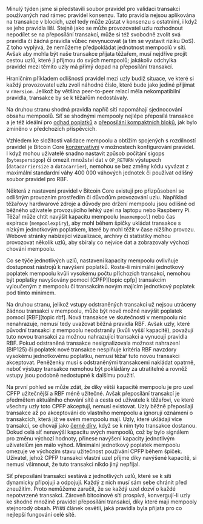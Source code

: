 Minulý týden jsme si představili soubor pravidel pro validaci transakcí
používaných nad rámec pravidel konsenzu. Tato pravidla nejsou aplikována
na transakce v blocích, uzel tedy může zůstat v konsenzu s ostatními,
i když se jeho pravidla liší. Stejně jako se může provozovatel uzlu rozhodnout
nepodílet se na přeposílání transakcí, může si též svobodně zvolit svá
pravidla či žádná pravidla vůbec nevynucovat (a tím se vystavit riziku
DoS). Z toho vyplývá, že nemůžeme předpokládat jednotnost mempoolů v
síti. Avšak aby mohla být naše transakce přijata těžařem, musí nejdříve
projít cestou uzlů, které ji přijmou do svých mempoolů; jakákoliv
odchylka pravidel mezi těmito uzly má přímý dopad na přeposílání
transakcí.

Hraničním příkladem odlišnosti pravidel mezi uzly budiž situace, ve
které si každý provozovatel uzlu zvolí náhodné číslo, které bude jako
jediné přijímat v `nVersion`. Jelikož by většina peer-to-peer relací
měla nekompatibilní pravidla, transakce by se k těžařům nedostávaly.

Na druhou stranu shodná pravidla napříč sítí napomáhají sjednocování
obsahu mempoolů. Síť se shodnými mempooly nejlépe přeposílá transakce
a je též ideální pro [odhad poplatků][policy04] a [přeposílání kompaktních
bloků][policy01], jak bylo zmíněno v předchozích příspěvcích.

Vzhledem ke složitosti validace mempoolu a obtížím spojených s
rozdílností pravidel je Bitcoin Core [konzervativní][aj mempool consistency]
v možnostech konfigurování pravidel. I když mohou uživatelé snadno
nastavit způsob počítání sigops (`bytespersigop`) či omezit množství
dat v `OP_RETURN` výstupech (`datacarriersize` a `datacarrier`),
nemohou se bez změny kódu vyvázat z maximální standardní váhy 400 000
váhových jednotek či používat odlišný soubor pravidel pro RBF.

Některá z nastavení pravidel v Bitcoin Core existují pro přizpůsobení
se odlišným provozním prostředím či důvodům provozování uzlu. Například
těžařovy hardwarové zdroje a důvody pro držení mempoolu jsou odlišné
od běžného uživatele provozujícího lehký uzel na laptopu nebo Raspberry Pi.
Těžař může chtít navýšit kapacitu mempoolu (`maxmempool`) nebo čas
expirace (`mempoolexpiry`), aby mohl během špičky ukládat transakce
s nízkým jednotkovým poplatkem, které by mohl těžit v čase nižšího
provozu. Webové stránky nabízející vizualizace, archívy či statistiky
mohou provozovat několik uzlů, aby sbíraly co nejvíce dat a zobrazovaly
výchozí chování mempoolu.

Co se týče jednotlivých uzlů, nastavení kapacity mempoolu ovlivňuje
dostupnost nástrojů k navýšení poplatků. Roste-li minimální jednotkový
poplatek mempoolu kvůli vysokému počtu příchozích transakcí, nemohou
být poplatky navyšovány pomocí [CPFP][topic cpfp] transakcím vyloučeným
z mempoolu či transakcím novým majícím jednotkový poplatek pod tímto minimem.

Na druhou stranu, jelikož vstupy odstraněných transakcí už nejsou utráceny
žádnou transakcí v mempoolu, může být nově možné navýšit poplatek pomocí
[RBF][topic rbf]. Nová transakce ve skutečnosti v mempoolu nic nenahrazuje,
nemusí tedy uvažovat běžná pravidla RBF. Avšak uzly, které původní
transakci z mempoolu neodstranily (kvůli vyšší kapacitě), považují tuto
novou transakci za možnou nahrazující transakci a vynucují pravidla RBF.
Pokud odstraněná transakce nesignalizovala možnost nahrazení (BIP125) či
poplatek nové transakce nesplňuje kritéria RBF navzdory vysokému jednotkovému
poplatku, nemusí těžař tuto novou transakci akceptovat. Peněženky musí
s odstraněnými transakcemi nakládat opatrně, neboť výstupy transakce
nemohou být pokládány za utratitelné a rovněž vstupy jsou podobně
nedostupné k dalšímu použití.

Na první pohled se může zdát, že díky větší kapacitě mempoolu je pro uzel
CPFP užitečnější a RBF méně užitečné. Avšak přeposílání transakcí je
předmětem aktuálního chování sítě a cesta od uživatele k těžařovi,
ve které všechny uzly toto CPFP akceptují, nemusí existovat. Uzly běžně
přeposílají transakce až po akceptování do vlastního mempoolu a ignorují
oznámení o transakcích, která již ve svém mempoolu mají. Uzly, které ukládají
více transakcí, se chovají jako [černé díry][se maxmempool], když se k
nim tyto transakce dostanou. Dokud celá síť nenavýší kapacitu svých
mempoolů, což by bylo signálem pro změnu výchozí hodnoty, přinese navýšení
kapacity jednotlivým uživatelům jen málo výhod. Minimální jednotkový
poplatek mempoolu omezuje ve výchozím stavu užitečnost používání CPFP během
špiček. Uživatel, jehož CPFP transakci vlastní uzel přijme díky navýšené
kapacitě, si nemusí všimnout, že tuto transakci nikdo jiný nepřijal.

Síť přeposílání transakcí sestává z jednotlivých uzlů, které se k síti
dynamicky připojují a odpojují. Každý z nich musí sám sebe chránit
před zneužitím. Proto nemůžeme zaručit, že se každý uzel dozví o
každé nepotvrzené transakci. Zároveň bitcoinové síti prospívá,
konvergují-li uzly ke shodné množině pravidel přeposílání transakcí,
díky které mají mempooly stejnorodý obsah. Příští článek osvětlí,
jaká pravidla byla přijata pro co nejlepší fungování celé sítě.

[policy01]: /cs/newsletters/2023/05/17/#%C4%8Dek%C3%A1n%C3%AD-na-potvrzen%C3%AD-1-k-%C4%8Demu-je-mempool
[policy04]: /cs/newsletters/2023/06/07/#%C4%8Dek%C3%A1n%C3%AD-na-potvrzen%C3%AD-4-odhad-poplatk%C5%AF
[aj mempool consistency]: https://lists.linuxfoundation.org/pipermail/bitcoin-dev/2022-October/021116.html
[se maxmempool]: https://bitcoin.stackexchange.com/questions/118137/how-does-it-contribute-to-the-bitcoin-network-when-i-run-a-node-with-a-bigger-th

